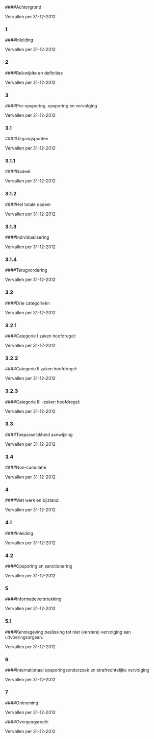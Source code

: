 <meta http-equiv='Content-Type' content='text/html; charset=utf-8' />


####Achtergrond

Vervallen per 31-12-2012 

### 1  

####Inleiding

Vervallen per 31-12-2012 

### 2  

####Reikwijdte en definities

Vervallen per 31-12-2012 

### 3  

####Pre-opsporing, opsporing en vervolging

Vervallen per 31-12-2012 

### 3.1  

####Uitgangspunten

Vervallen per 31-12-2012 

### 3.1.1  

####Nadeel

Vervallen per 31-12-2012 

### 3.1.2  

####Het totale nadeel

Vervallen per 31-12-2012 

### 3.1.3  

####Individualisering

Vervallen per 31-12-2012 

### 3.1.4  

####Terugvordering

Vervallen per 31-12-2012 

### 3.2  

####Drie categorieën

Vervallen per 31-12-2012 

### 3.2.1  

####Categorie I zaken hoofdregel:

Vervallen per 31-12-2012 

### 3.2.2  

####Categorie II zaken hoofdregel:

Vervallen per 31-12-2012 

### 3.2.3  

####Categorie III -zaken hoofdregel:

Vervallen per 31-12-2012 

### 3.3  

####Toepasselijkheid aanwijzing

Vervallen per 31-12-2012 

### 3.4 

####Non-cumulatie

Vervallen per 31-12-2012 

### 4  

####Wet werk en bijstand

Vervallen per 31-12-2012 

### 4.1  

####Inleiding

Vervallen per 31-12-2012 

### 4.2  

####Opsporing en sanctionering

Vervallen per 31-12-2012 

### 5  

####Informatieverstrekking

Vervallen per 31-12-2012 

### 5.1  

####Kennisgeving beslissing tot niet (verdere) vervolging aan uitvoeringsorgaan.

Vervallen per 31-12-2012 

### 6  

####Internationaal opsporingsonderzoek en strafrechtelijke vervolging

Vervallen per 31-12-2012 

### 7  

####Ontneming

Vervallen per 31-12-2012 

####Overgangsrecht

Vervallen per 31-12-2012 

